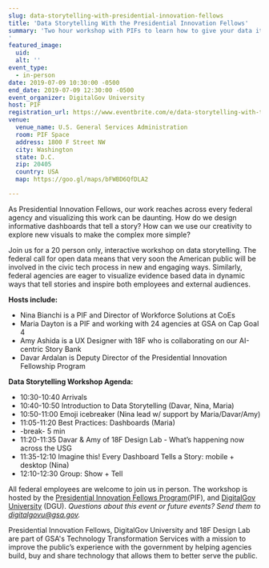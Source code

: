 ```yaml
---
slug: data-storytelling-with-presidential-innovation-fellows
title: 'Data Storytelling With the Presidential Innovation Fellows'
summary: 'Two hour workshop with PIFs to learn how to give your data its best story possible&#46; 
'
featured_image: 
  uid: 
  alt: ''
event_type: 
  - in-person
date: 2019-07-09 10:30:00 -0500
end_date: 2019-07-09 12:30:00 -0500
event_organizer: DigitalGov University
host: PIF
registration_url: https://www.eventbrite.com/e/data-storytelling-with-the-presidential-innovation-fellows-registration-63280252940
venue: 
  venue_name: U.S. General Services Administration
  room: PIF Space
  address: 1800 F Street NW
  city: Washington
  state: D.C.
  zip: 20405
  country: USA
  map: https://goo.gl/maps/bFWBD6QfDLA2

---
```



As Presidential Innovation Fellows, our work reaches across every federal agency and visualizing this work can be daunting. How do we design informative dashboards that tell a story? How can we use our creativity to explore new visuals to make the complex more simple?

Join us for a 20 person only, interactive workshop on data storytelling. The federal call for open data means that very soon the American public will be involved in the civic tech process in new and engaging ways. Similarly, federal agencies are eager to visualize evidence based data in dynamic ways that tell stories and inspire both employees and external audiences.

**Hosts include:** 

* Nina Bianchi is a PIF and Director of Workforce Solutions at CoEs
* Maria Dayton is a PIF and working with 24 agencies at GSA on Cap Goal 4
* Amy Ashida is a UX Designer with 18F who is collaborating on our AI-centric Story Bank
* Davar Ardalan is Deputy Director of the Presidential Innovation Fellowship Program 

**Data Storytelling Workshop Agenda:**

* 10:30-10:40 Arrivals 
* 10:40-10:50 Introduction to Data Storytelling (Davar, Nina, Maria)
* 10:50-11:00 Emoji icebreaker (Nina lead w/ support by Maria/Davar/Amy)
* 11:05-11:20 Best Practices: Dashboards (Maria)
* -break- 5 min
* 11:20-11:35 Davar & Amy of 18F Design Lab - What’s happening now across the USG
* 11:35-12:10 Imagine this! Every Dashboard Tells a Story: mobile + desktop (Nina)
* 12:10-12:30 Group: Show + Tell

All federal employees are welcome to join us in person. The workshop is hosted by the [Presidential Innovation Fellows Program](https://www.gsa.gov/about-us/organization/federal-acquisition-service/technology-transformation-services/office-of-presidential-innovation-fellows)(PIF), and [DigitalGov University](https://digital.gov/digitalgov-university/) (DGU).
*Questions about this event or future events? Send them to [digitalgovu@gsa.gov](mailto:digitalgovu@gsa.gov).*

Presidential Innovation Fellows, DigitalGov University and 18F Design Lab are part of GSA's Technology Transformation Services with a mission to improve the public’s experience with the government by helping agencies build, buy and share technology that allows them to better serve the public.

